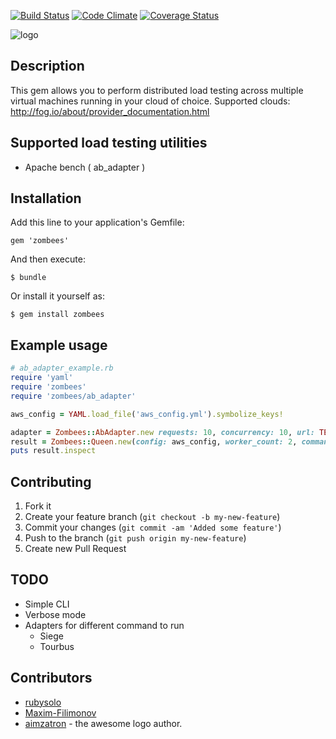 [![Build Status](https://travis-ci.org/zombees/zombees.png?branch=master)](https://travis-ci.org/zombees/zombees)
[![Code Climate](https://codeclimate.com/github/zombees/zombees.png)](https://codeclimate.com/github/zombees/zombees)
[![Coverage Status](https://coveralls.io/repos/zombees/zombees/badge.png?branch=master)](https://coveralls.io/r/zombees/zombees?branch=master)

![logo](https://raw.github.com/zombees/zombees/master/zombee.png)

## Description
This gem allows you to perform distributed load testing across multiple virtual machines running in your cloud of choice. 
Supported clouds:
http://fog.io/about/provider_documentation.html 
## Supported load testing utilities
- Apache bench ( ab_adapter )

## Installation

Add this line to your application's Gemfile:

    gem 'zombees'

And then execute:

    $ bundle

Or install it yourself as:

    $ gem install zombees

## Example usage

```ruby
# ab_adapter_example.rb
require 'yaml'
require 'zombees'
require 'zombees/ab_adapter'

aws_config = YAML.load_file('aws_config.yml').symbolize_keys!

adapter = Zombees::AbAdapter.new requests: 10, concurrency: 10, url: TEST_URL
result = Zombees::Queen.new(config: aws_config, worker_count: 2, command: adapter).run
puts result.inspect
```

## Contributing

1. Fork it
2. Create your feature branch (`git checkout -b my-new-feature`)
3. Commit your changes (`git commit -am 'Added some feature'`)
4. Push to the branch (`git push origin my-new-feature`)
5. Create new Pull Request


TODO
------------
- Simple  CLI
- Verbose mode
- Adapters for different command to run
  - Siege
  - Tourbus

## Contributors
- [rubysolo](https://github.com/rubysolo)
- [Maxim-Filimonov](https://github.com/Maxim-Filimonov)
- [aimzatron](https://github.com/aimzatron) - the awesome logo author.
